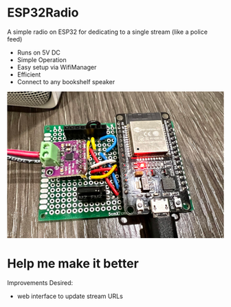 # ESP32Radio
A simple radio on ESP32 for dedicating to a single stream (like a police feed)
  * Runs on 5V DC
  * Simple Operation
  * Easy setup via WifiManager
  * Efficient
  * Connect to any bookshelf speaker

![ESP32 Radio](https://raw.githubusercontent.com/K1WIZ/ESP32Radio/main/esp32radio.png)

# Help me make it better
Improvements Desired:
  * web interface to update stream URLs
